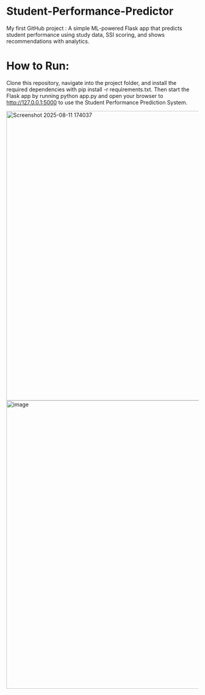 # Student-Performance-Predictor
My first GitHub project : A simple ML-powered Flask app that predicts student performance using study data, SSI scoring, and shows recommendations with analytics.
# How to Run:
Clone this repository, navigate into the project folder, and install the required dependencies with pip install -r requirements.txt. 
Then start the Flask app by running python app.py and open your browser to http://127.0.0.1:5000 to use the Student Performance Prediction System.

<img width="1680" height="757" alt="Screenshot 2025-08-11 174037" src="https://github.com/user-attachments/assets/fb438728-fd57-4471-9c33-044330544fec" /> 
<img width="631" height="754" alt="image" src="https://github.com/user-attachments/assets/a45c3970-97cb-44c2-b8fd-fda22c46820c" />


